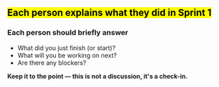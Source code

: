 ## <mark>Each person explains what they did in Sprint 1</mark>

### Each person should briefly answer

- What did you just finish (or start)?
- What will you be working on next?
- Are there any blockers?

**Keep it to the point — this is not a discussion, it's a check-in.**
